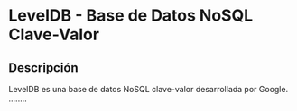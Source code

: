 <h1>LevelDB - Base de Datos NoSQL Clave-Valor</h1>

<h2>Descripción</h2>
LevelDB es una base de datos NoSQL clave-valor desarrollada por Google. ........